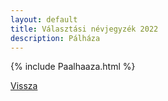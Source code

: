 ```yaml
---
layout: default
title: Választási névjegyzék 2022
description: Pálháza
---
```


{% include Paalhaaza.html %}

[Vissza](./)